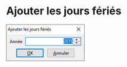 # Ajouter les jours fériés

![](../../assets/images/PreferencesGestion/2-5/AjouterJoursFeries.png)


